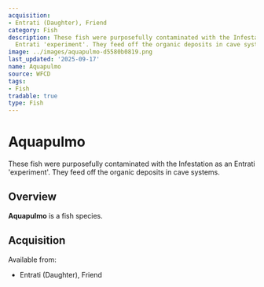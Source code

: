 ```yaml
---
acquisition:
- Entrati (Daughter), Friend
category: Fish
description: These fish were purposefully contaminated with the Infestation as an
  Entrati 'experiment'. They feed off the organic deposits in cave systems.
image: ../images/aquapulmo-d5580b0819.png
last_updated: '2025-09-17'
name: Aquapulmo
source: WFCD
tags:
- Fish
tradable: true
type: Fish
---
```


# Aquapulmo

These fish were purposefully contaminated with the Infestation as an Entrati 'experiment'. They feed off the organic deposits in cave systems.

## Overview

**Aquapulmo** is a fish species.

## Acquisition

Available from:
- Entrati (Daughter), Friend

